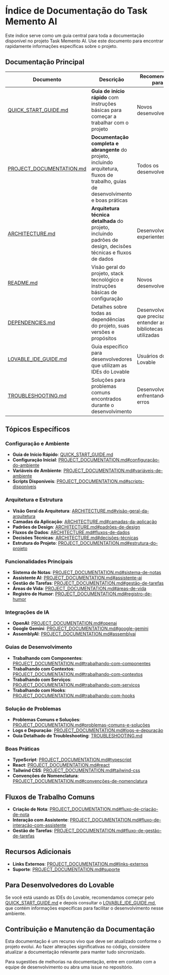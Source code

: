 # Índice de Documentação do Task Memento AI

Este índice serve como um guia central para toda a documentação disponível no projeto Task Memento AI. Use este documento para encontrar rapidamente informações específicas sobre o projeto.

## Documentação Principal

| Documento | Descrição | Recomendado para |
|-----------|-----------|------------------|
| [QUICK_START_GUIDE.md](./QUICK_START_GUIDE.md) | **Guia de início rápido** com instruções básicas para começar a trabalhar com o projeto | Novos desenvolvedores |
| [PROJECT_DOCUMENTATION.md](./PROJECT_DOCUMENTATION.md) | **Documentação completa e abrangente** do projeto, incluindo arquitetura, fluxos de trabalho, guias de desenvolvimento e boas práticas | Todos os desenvolvedores |
| [ARCHITECTURE.md](./ARCHITECTURE.md) | **Arquitetura técnica detalhada** do projeto, incluindo padrões de design, decisões técnicas e fluxos de dados | Desenvolvedores experientes |
| [README.md](./README.md) | Visão geral do projeto, stack tecnológico e instruções básicas de configuração | Novos desenvolvedores |
| [DEPENDENCIES.md](./DEPENDENCIES.md) | Detalhes sobre todas as dependências do projeto, suas versões e propósitos | Desenvolvedores que precisam entender as bibliotecas utilizadas |
| [LOVABLE_IDE_GUIDE.md](./LOVABLE_IDE_GUIDE.md) | Guia específico para desenvolvedores que utilizam as IDEs do Lovable | Usuários do Lovable |
| [TROUBLESHOOTING.md](./TROUBLESHOOTING.md) | Soluções para problemas comuns encontrados durante o desenvolvimento | Desenvolvedores enfrentando erros |

## Tópicos Específicos

### Configuração e Ambiente

- **Guia de Início Rápido**: [QUICK_START_GUIDE.md](./QUICK_START_GUIDE.md)
- **Configuração Inicial**: [PROJECT_DOCUMENTATION.md#configuração-do-ambiente](./PROJECT_DOCUMENTATION.md#configuração-do-ambiente)
- **Variáveis de Ambiente**: [PROJECT_DOCUMENTATION.md#variáveis-de-ambiente](./PROJECT_DOCUMENTATION.md#variáveis-de-ambiente)
- **Scripts Disponíveis**: [PROJECT_DOCUMENTATION.md#scripts-disponíveis](./PROJECT_DOCUMENTATION.md#scripts-disponíveis)

### Arquitetura e Estrutura

- **Visão Geral da Arquitetura**: [ARCHITECTURE.md#visão-geral-da-arquitetura](./ARCHITECTURE.md#visão-geral-da-arquitetura)
- **Camadas da Aplicação**: [ARCHITECTURE.md#camadas-da-aplicação](./ARCHITECTURE.md#camadas-da-aplicação)
- **Padrões de Design**: [ARCHITECTURE.md#padrões-de-design](./ARCHITECTURE.md#padrões-de-design)
- **Fluxos de Dados**: [ARCHITECTURE.md#fluxos-de-dados](./ARCHITECTURE.md#fluxos-de-dados)
- **Decisões Técnicas**: [ARCHITECTURE.md#decisões-técnicas](./ARCHITECTURE.md#decisões-técnicas)
- **Estrutura do Projeto**: [PROJECT_DOCUMENTATION.md#estrutura-do-projeto](./PROJECT_DOCUMENTATION.md#estrutura-do-projeto)

### Funcionalidades Principais

- **Sistema de Notas**: [PROJECT_DOCUMENTATION.md#sistema-de-notas](./PROJECT_DOCUMENTATION.md#sistema-de-notas)
- **Assistente AI**: [PROJECT_DOCUMENTATION.md#assistente-ai](./PROJECT_DOCUMENTATION.md#assistente-ai)
- **Gestão de Tarefas**: [PROJECT_DOCUMENTATION.md#gestão-de-tarefas](./PROJECT_DOCUMENTATION.md#gestão-de-tarefas)
- **Áreas de Vida**: [PROJECT_DOCUMENTATION.md#áreas-de-vida](./PROJECT_DOCUMENTATION.md#áreas-de-vida)
- **Registro de Humor**: [PROJECT_DOCUMENTATION.md#registro-de-humor](./PROJECT_DOCUMENTATION.md#registro-de-humor)

### Integrações de IA

- **OpenAI**: [PROJECT_DOCUMENTATION.md#openai](./PROJECT_DOCUMENTATION.md#openai)
- **Google Gemini**: [PROJECT_DOCUMENTATION.md#google-gemini](./PROJECT_DOCUMENTATION.md#google-gemini)
- **AssemblyAI**: [PROJECT_DOCUMENTATION.md#assemblyai](./PROJECT_DOCUMENTATION.md#assemblyai)

### Guias de Desenvolvimento

- **Trabalhando com Componentes**: [PROJECT_DOCUMENTATION.md#trabalhando-com-componentes](./PROJECT_DOCUMENTATION.md#trabalhando-com-componentes)
- **Trabalhando com Contextos**: [PROJECT_DOCUMENTATION.md#trabalhando-com-contextos](./PROJECT_DOCUMENTATION.md#trabalhando-com-contextos)
- **Trabalhando com Serviços**: [PROJECT_DOCUMENTATION.md#trabalhando-com-serviços](./PROJECT_DOCUMENTATION.md#trabalhando-com-serviços)
- **Trabalhando com Hooks**: [PROJECT_DOCUMENTATION.md#trabalhando-com-hooks](./PROJECT_DOCUMENTATION.md#trabalhando-com-hooks)

### Solução de Problemas

- **Problemas Comuns e Soluções**: [PROJECT_DOCUMENTATION.md#problemas-comuns-e-soluções](./PROJECT_DOCUMENTATION.md#problemas-comuns-e-soluções)
- **Logs e Depuração**: [PROJECT_DOCUMENTATION.md#logs-e-depuração](./PROJECT_DOCUMENTATION.md#logs-e-depuração)
- **Guia Detalhado de Troubleshooting**: [TROUBLESHOOTING.md](./TROUBLESHOOTING.md)

### Boas Práticas

- **TypeScript**: [PROJECT_DOCUMENTATION.md#typescript](./PROJECT_DOCUMENTATION.md#typescript)
- **React**: [PROJECT_DOCUMENTATION.md#react](./PROJECT_DOCUMENTATION.md#react)
- **Tailwind CSS**: [PROJECT_DOCUMENTATION.md#tailwind-css](./PROJECT_DOCUMENTATION.md#tailwind-css)
- **Convenções de Nomenclatura**: [PROJECT_DOCUMENTATION.md#convenções-de-nomenclatura](./PROJECT_DOCUMENTATION.md#convenções-de-nomenclatura)

## Fluxos de Trabalho Comuns

- **Criação de Nota**: [PROJECT_DOCUMENTATION.md#fluxo-de-criação-de-nota](./PROJECT_DOCUMENTATION.md#fluxo-de-criação-de-nota)
- **Interação com Assistente**: [PROJECT_DOCUMENTATION.md#fluxo-de-interação-com-assistente](./PROJECT_DOCUMENTATION.md#fluxo-de-interação-com-assistente)
- **Gestão de Tarefas**: [PROJECT_DOCUMENTATION.md#fluxo-de-gestão-de-tarefas](./PROJECT_DOCUMENTATION.md#fluxo-de-gestão-de-tarefas)

## Recursos Adicionais

- **Links Externos**: [PROJECT_DOCUMENTATION.md#links-externos](./PROJECT_DOCUMENTATION.md#links-externos)
- **Suporte**: [PROJECT_DOCUMENTATION.md#suporte](./PROJECT_DOCUMENTATION.md#suporte)

## Para Desenvolvedores do Lovable

Se você está usando as IDEs do Lovable, recomendamos começar pelo [QUICK_START_GUIDE.md](./QUICK_START_GUIDE.md) e depois consultar o [LOVABLE_IDE_GUIDE.md](./LOVABLE_IDE_GUIDE.md), que contém informações específicas para facilitar o desenvolvimento nesse ambiente.

## Contribuição e Manutenção da Documentação

Esta documentação é um recurso vivo que deve ser atualizado conforme o projeto evolui. Ao fazer alterações significativas no código, considere atualizar a documentação relevante para manter tudo sincronizado.

Para sugestões de melhorias na documentação, entre em contato com a equipe de desenvolvimento ou abra uma issue no repositório.
